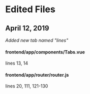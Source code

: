 # Edited Files

## April 12, 2019

*Added new tab named "lines"*

#### frontend/app/components/Tabs.vue

  lines 13, 14

#### frontend/app/router/router.js

  lines 20, 111, 121-130
